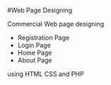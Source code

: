 #Web Page Designing

Commercial Web page designing
- Registration Page 
- Login Page
- Home Page
- About Page

using HTML CSS and PHP
